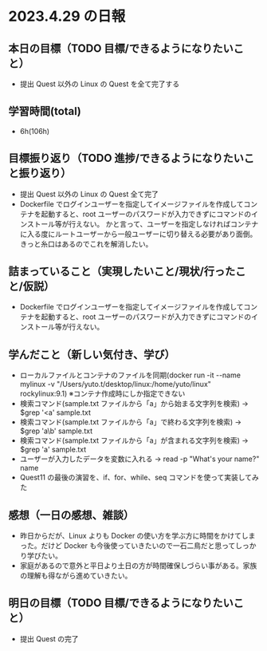 # 2023.4.29 の日報

## 本日の目標（TODO 目標/できるようになりたいこと）

- 提出 Quest 以外の Linux の Quest を全て完了する

## 学習時間(total)

- 6h(106h)

## 目標振り返り（TODO 進捗/できるようになりたいこと振り返り）

- 提出 Quest 以外の Linux の Quest 全て完了
- Dockerfile でログインユーザーを指定してイメージファイルを作成してコンテナを起動すると、root ユーザーのパスワードが入力できずにコマンドのインストール等が行えない。
  かと言って、ユーザーを指定しなければコンテナに入る度にルートユーザーから一般ユーザーに切り替える必要があり面倒。きっと糸口はあるのでこれを解消したい。

## 詰まっていること（実現したいこと/現状/行ったこと/仮説）

- Dockerfile でログインユーザーを指定してイメージファイルを作成してコンテナを起動すると、root ユーザーのパスワードが入力できずにコマンドのインストール等が行えない。

## 学んだこと（新しい気付き、学び）

- ローカルファイルとコンテナのファイルを同期(docker run -it --name mylinux -v "/Users/yuto.t/desktop/linux:/home/yuto/linux" rockylinux:9.1)
  ※コンテナ作成時にしか指定できない
- 検索コマンド(sample.txt ファイルから「a」から始まる文字列を検索) -> $grep '<a' sample.txt
- 検索コマンド(sample.txt ファイルから「a」で終わる文字列を検索) -> $grep 'a\b' sample.txt
- 検索コマンド(sample.txt ファイルから「a」が含まれる文字列を検索) -> $grep 'a' sample.txt
- ユーザーが入力したデータを変数に入れる -> read -p "What's your name?" name
- Quest11 の最後の演習を、if、for、while、seq コマンドを使って実装してみた

## 感想（一日の感想、雑談）

- 昨日からだが、Linux よりも Docker の使い方を学ぶ方に時間をかけてしまった。だけど Docker も今後使っていきたいので一石二鳥だと思ってしっかり学びたい。
- 家庭があるので意外と平日より土日の方が時間確保しづらい事がある。家族の理解も得ながら進めていきたい。

## 明日の目標（TODO 目標/できるようになりたいこと）

- 提出 Quest の完了
